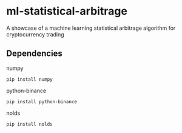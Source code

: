 # ml-statistical-arbitrage
A showcase of a machine learning statistical arbitrage algorithm for cryptocurrency trading
## Dependencies
numpy
```
pip install numpy
```
python-binance
```
pip install python-binance
```
nolds
```
pip install nolds
```
